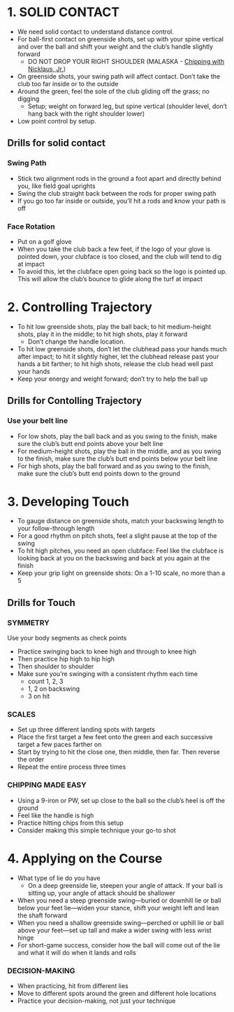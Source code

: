# 1. SOLID CONTACT
- We need solid contact to understand distance control.
- For ball-first contact on greenside shots, set up with your spine vertical and over the ball and shift your weight and the club’s handle slightly forward
  - DO NOT DROP YOUR RIGHT SHOULDER (MALASKA - [Chipping with Nicklaus, Jr.](https://www.youtube.com/watch?v=_11aiNK_wyw&list=PLX3gKbtyIhEaS-dkbE95ZvmppT3PvHazx&index=9))
- On greenside shots, your swing path will affect contact. Don’t take the club too far inside or to the outside
- Around the green, feel the sole of the club gliding off the grass; no digging
  - Setup; weight on forward leg, but spine vertical (shoulder level, don’t hang back with the right shoulder lower)
 - Low point control by setup.

## Drills for solid contact

### Swing Path

- Stick two alignment rods in the ground a foot apart and directly behind you, like field goal uprights
- Swing the club straight back between the rods for proper swing path
- If you go too far inside or outside, you’ll hit a rods and know your path is off

### Face Rotation

- Put on a golf glove
- When you take the club back a few feet, if the logo of your glove is pointed down, your clubface is too closed, and the club will tend to dig at impact
- To avoid this, let the clubface open going back so the logo is pointed up. This will allow the club’s bounce to glide along the turf at impact

# 2. Controlling Trajectory
- To hit low greenside shots, play the ball back; to hit medium-height shots, play it in the middle; to hit high shots, play it forward
  - Don’t change the handle location.
- To hit low greenside shots, don’t let the clubhead pass your hands much after impact; to hit it slightly higher, let the clubhead release past your hands a bit farther; to hit high shots, release the club head well past your hands
- Keep your energy and weight forward; don’t try to help the ball up

## Drills for Contolling Trajectory

### Use your belt line

- For low shots, play the ball back and as you swing to the finish, make sure the club’s butt end points above your belt line
- For medium-height shots, play the ball in the middle, and as you swing to the finish, make sure the club’s butt end points below your belt line
- For high shots, play the ball forward and as you swing to the finish, make sure the club’s butt end points down to the ground

# 3. Developing Touch
- To gauge distance on greenside shots, match your backswing length to your follow-through length
- For a good rhythm on pitch shots, feel a slight pause at the top of the swing
- To hit high pitches, you need an open clubface: Feel like the clubface is looking back at you on the backswing and back at you again at the finish
- Keep your grip light on greenside shots: On a 1-10 scale, no more than a 5

## Drills for Touch

### SYMMETRY
Use your body segments as check points
- Practice swinging back to knee high and through to knee high
- Then practice hip high to hip high
- Then shoulder to shoulder
- Make sure you’re swinging with a consistent rhythm each time 
  - count 1, 2, 3
  - 1, 2 on backswing
  - 3 on hit

### SCALES

- Set up three different landing spots with targets
- Place the first target a few feet onto the green and each successive target a few paces farther on
- Start by trying to hit the close one, then middle, then far. Then reverse the order
- Repeat the entire process three times

### CHIPPING MADE EASY

- Using a 9-iron or PW, set up close to the ball so the club’s heel is off the ground
- Feel like the handle is high
- Practice hitting chips from this setup
- Consider making this simple technique your go-to shot

# 4. Applying on the Course

- What type of lie do you have
  - On a deep greenside lie, steepen your angle of attack. If your ball is sitting up, your angle of attack should be shallower
- When you need a steep greenside swing—buried or downhill lie or ball below your feet lie—widen your stance, shift your weight left and lean the shaft forward
- When you need a shallow greenside swing—perched or uphill lie or ball above your feet—set up tall and make a wider swing with less wrist hinge
- For short-game success, consider how the ball will come out of the lie and what it will do when it lands and rolls

### DECISION-MAKING

- When practicing, hit from different lies
- Move to different spots around the green and different hole locations
- Practice your decision-making, not just your technique
